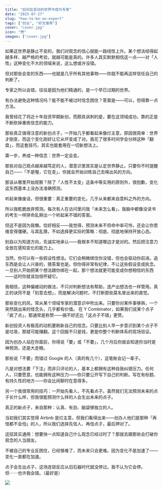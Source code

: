 ```yaml
---
title: "如何在变动的世界中成为专家"
date: "2025-07-27"
slug: "how-to-be-an-expert"
tags: ["创业", "好文推荐"]
cover: "cover.jpg"
icon: "😎"
images: ["cover.jpg"]
---
```

如果这世界是静止不变的，我们对观念的信心就能一路线性上升。某个想法经得起越多样、越严格的考验，就越可能是真的。许多人其实默默相信这一点——对「人性」这种变化不大的领域来说，这么想或许没错。



但对那些会变的东西——也就是几乎所有其他事物——你就不能再这样信任自己的判断了。



专家之所以会错，往往是因为他们精通的，是一个早已过期的世界。



有办法避免这种情况吗？能不能不被过时信念困住？答案是——可以，但得靠一点方法。



我曾经花了将近十年投资早期新创，而颇具讽刺的是，要在这领域成功，靠的正是不断砍掉重练信念的能力。



那些真正值得注意的新创点子，一开始几乎都看起来像烂主意，原因很简单：世界才刚变，而这个变化刚好让它从坏变成了对。我花了很多时间学会分辨这种「翻盘」，而这套技巧，其实也能套用在一切新想法上。



第一步，养成一种信念：世界一定会变。



那些对自己观点越来越笃定的人，潜意识里其实是认定世界静止。只要你不时提醒自己——「不是喔，它在变」，你就会开始训练自己去嗅出风的方向。



那该从哪里开始观察？除了「人性不太变」这条中等实用的原则外，很抱歉，变化这东西基本上没办法准确预测。



听起来像废话，但很重要：真正重要的变化，几乎从来都来自意料之外的方向。



所以我乾脆放弃预测。每次有人在访问里问我「未来怎么看」，我脑中都像没读书的考生一样拼命乱掰出一个听起来不错的答案。



但这不是因为我懒。恰好相反——我觉得，预测未来不但命中率可怜，还会让你思维变得僵硬。与其乱猜，不如选择更实际的策略：彻底、彻底地保持开放心态。



别自以为知道方向，先诚实地承认——我根本不知道哪边才是对的。然后把注意力全放在感知变化的能力上。



当然，你可以有一些假设性想法。它们会稍微绑住你没错，但也会驱动你前进。追东西是会让人兴奋的，猜答案也是。但你得非常有纪律，不让这些假设变成执念。
一旦别人开始把某个想法跟你绑在一起，那个想法就更可能变成你想相信的东西——这时你就该加倍怀疑它。



我相信，这种偏被动的做法，不只对判断想法有帮助，连产出想法也一样管用。真正的诀窍不是「刻意去想」，而是解决问题时，不打断那些莫名冒出来的直觉。



那些变化的风，常从某个领域专家的潜意识中吹出来。只要你对某件事够熟，一个突然跳出来的怪念头，几乎都有价值。
在 Y Combinator，如果我们说某个点子「疯了点」，那通常是称赞——搞不好还比「这点子不错」更赞。



新创投资人有极高的动机要刷新自己的信念。只要比别人早一步意识到某个点子不是垃圾，那就可能赚翻。这个回报不只是钱，更是你整个判断体系的现场验证。



因为创办人站在你面前，你得说「要」或「不要」，几个月后你就会知道你当时是神预测，还是大走眼。



那些说「不要」而错过 Google 的人（真的有几个），这笔帐会记一辈子。



凡是对想法要「下注」而非只评论的人，基本上都拥有这种自我纠错压力。任何人，只要愿意，也能拥有这种压力——你只要公开写下自己的判断。写在有标题、有持久性的地方——你会比闲聊时在意得多。



另一个我很常用的技巧：一开始先看人，不先看点子。虽然我们无法预测未来的点子长什么样，但我很能预测什么样的人会生出未来的点子。



真正的新点子，来自那种：认真、有劲、脑袋够独立的人。



当初我们其实觉得 Airbnb 是烂主意，但我们看得出来——创办人他们是那种「再怪都不会怕」的人，所以我们选择先信人、再信点子，最后押对了。



这招其实通用：想要快一点知道自己什么观念已经过时了？那就去跟那些会打破你观念的人当朋友。



不被自己的专业反困住，已经够难了，而未来只会更难。因为变化不是加速了——变化一直都在加速。



点子会生出点子，这场连锁反应从旧石器时代就没停过。我不认为它会停。
但⋯⋯也许我会错。（最好是）




![](https://prod-files-secure.s3.us-west-2.amazonaws.com/112d0858-5090-4d34-a606-b75eb8d65fd2/46476355-9cf3-4e99-9b7a-3531bc426380/1000202064.png?X-Amz-Algorithm=AWS4-HMAC-SHA256&X-Amz-Content-Sha256=UNSIGNED-PAYLOAD&X-Amz-Credential=ASIAZI2LB466U7NVPLTZ%2F20250909%2Fus-west-2%2Fs3%2Faws4_request&X-Amz-Date=20250909T161647Z&X-Amz-Expires=3600&X-Amz-Security-Token=IQoJb3JpZ2luX2VjEHAaCXVzLXdlc3QtMiJIMEYCIQDRkdurdiFHXGxjpdwT4JkIf7wovWseSfBQtcoickRJ9QIhAJSAhKnNj1j2973KST3Q7LYJDz4AXzluZ10zWeeXQiB2KogECNn%2F%2F%2F%2F%2F%2F%2F%2F%2F%2FwEQABoMNjM3NDIzMTgzODA1IgwCScKycsq8iWRv9B8q3AMuy%2F%2BCz2sxKlOMUd8EsjgaezR7Vn2LkBEd5v05pRyCBOk51inmNQ2ksSBlgp63Xv2PDxKuEcKc12BuHtFD6TaksLdPXMfPnPMCDjYfE8kWcrP%2FuzaMVuYpLK4MWOnLC%2BbWyps%2FC0Mtgu41TKeCar9kfX9kfB5Xtt8U8si3eYV7llrQ9Qsc03uUy86vI7oeqXWBzP9vxgVjl8OIB3qXOgcVPj%2Fy86pxq69Xv8euRpV8N%2BzbpOlY1jPdgKVcmRbQgw6N3oxR%2B%2FseD1o%2BQP6WOBA25DMoYVX%2BeE7ej3tvnv%2BJ740ZbR2gIl%2BNPl2%2FJ0S%2BtRvYF2Pef8S5IcGiOK1cYK5H4ussQ7Vrs7BcU1PdvWHjHNCQbDTFcZeot9uouOoDNypP8cAKC3OYe8aesBd%2BaFOZckh9uv3pFBXItSbbLYYQxI6sYBUXRD2UFyotWUxqXDTu1ZBxTB13XAps96cH4bztrtv0ZFi4IF8%2BDemwJZ%2BiCCYHzLJAaHqM6%2FPHLTnxsxW6ETp%2F5yU%2FUpMLRazGo2rGbhR%2BIyYP8rdQ1ZaR%2F1S%2Fk6963a9SZnZquWkdiiNa1XdZ9WvkZ%2FJBxz2Vb%2BEN0f15Iw%2Btyznkm%2BK2iVy1jVuPWtLOedr3fi%2BuKieImDC4nIHGBjqkAe4ibhm%2BorWo9cbzqNcLQoVus02U%2FxJgT7mncx1Lc1mORgHt8RpIeJJxeXvGIA37%2BzLzVIRBtYw9OXmu4Up8IC%2FBqnmUrZ26rcDq1TGClyQeOxd%2FtdkP%2BbJxWA7JRmN%2F8O7hcvSCEWLaJuJLD%2FUO3k7D1Y92Phh%2Fyt92NGV4crwMrcW4WzqS6F4lbJlHdhX1TGacy35YkQQE5lyMi55LwtwOFgnr&X-Amz-Signature=f45f71141f2d30bca8d1570bee4e5fbcc59c2a0988381799d5b015ac5097de9a&X-Amz-SignedHeaders=host&x-amz-checksum-mode=ENABLED&x-id=GetObject)

